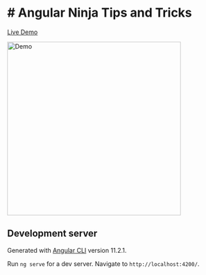 # # Angular Ninja Tips and Tricks

[Live Demo](https://psy-man.github.io/angular-ninja)

<img alt="Demo" src="https://psy-man.github.io/angular-ninja/assets/demo.png" width="400">

## Development server
Generated with [Angular CLI](https://github.com/angular/angular-cli) version 11.2.1.

Run `ng serve` for a dev server. Navigate to `http://localhost:4200/`. 
